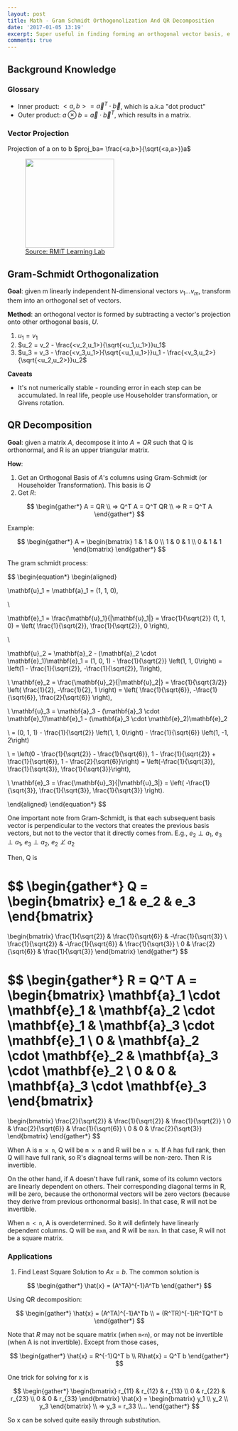 ```yaml
---
layout: post
title: Math - Gram Schmidt Orthogonolization And QR Decomposition
date: '2017-01-05 13:19'
excerpt: Super useful in finding forming an orthogonal vector basis, e.g., Singular Value Decomposition
comments: true
---
```


## Background Knowledge

### Glossary

- Inner product: $<a,b> = \vec{a}^T \cdot \vec{b}$, which is a.k.a "dot product"
- Outer product: $a \otimes b = \vec{a} \cdot \vec{b}^T$, which results in a matrix.

### Vector Projection

Projection of a on to b $proj_ba= \frac{<a,b>}{\sqrt{<a,a>}}a$

<p align="center">
    <figure>
        <img src="https://github.com/user-attachments/assets/c646e1e5-2e46-4348-a862-be1dc63fd3f0" height="200" alt=""/>
        <figcaption><a href="https://www.google.com/url?sa=i&url=https%3A%2F%2Flearninglab.rmit.edu.au%2Fcontent%2Fv5-projection-vectors.html&psig=AOvVaw3fOwPqOMCslWyRPBmD2gXE&ust=1722182169016000&source=images&cd=vfe&opi=89978449&ved=0CBQQjhxqFwoTCPjUodXKx4cDFQAAAAAdAAAAABAJ">Source: RMIT Learning Lab</a></figcaption>
    </figure>
</p>

## Gram-Schmidt Orthogonalization

**Goal**: given m linearly independent N-dimensional vectors ${v_1 ... v_m}$, transform them into an orthogonal set of vectors.

**Method**: an orthogonal vector is formed by subtracting a vector's projection onto other orthogonal basis, $U$.
1. $u_1 = v_1$
2. $u_2 = v_2 - \frac{<v_2,u_1>}{\sqrt{<u_1,u_1>}}u_1$
3. $u_3 = v_3 - \frac{<v_3,u_1>}{\sqrt{<u_1,u_1>}}u_1 - \frac{<v_3,u_2>}{\sqrt{<u_2,u_2>}}u_2$

**Caveats**

- It's not numerically stable - rounding error in each step can be accumulated. In real life, people use Householder transformation, or Givens rotation.

## QR Decomposition

**Goal**: given a matrix $A$, decompose it into $A=QR$ such that Q is orthonormal, and R is an upper triangular matrix. 

**How**:
1. Get an Orthogonal Basis of $A$'s columns using Gram-Schmidt (or Householder Transformation). This basis is $Q$
2. Get $R$:

$$
\begin{gather*}
A = QR 
\\ => Q^T A = Q^T QR 
\\ => R = Q^T A
\end{gather*}
$$

Example:

$$
\begin{gather*}
A = \begin{bmatrix}
1 & 1 & 0 \\
1 & 0 & 1 \\
0 & 1 & 1
\end{bmatrix}
\end{gather*}
$$

The gram schmidt process:

$$
\begin{equation*}
\begin{aligned}

\mathbf{u}_1 = \mathbf{a}_1 = (1, 1, 0),

\\

\mathbf{e}_1 = \frac{\mathbf{u}_1}{\|\mathbf{u}_1\|} = \frac{1}{\sqrt{2}} (1, 1, 0) = \left( \frac{1}{\sqrt{2}}, \frac{1}{\sqrt{2}}, 0 \right),

\\

\mathbf{u}_2 = \mathbf{a}_2 - (\mathbf{a}_2 \cdot \mathbf{e}_1)\mathbf{e}_1 = (1, 0, 1) - \frac{1}{\sqrt{2}} \left(1, 1, 0\right) = \left(1 - \frac{1}{\sqrt{2}}, -\frac{1}{\sqrt{2}}, 1\right),

\\
\mathbf{e}_2 = \frac{\mathbf{u}_2}{\|\mathbf{u}_2\|} = \frac{1}{\sqrt{3/2}} \left( \frac{1}{2}, -\frac{1}{2}, 1 \right) = \left( \frac{1}{\sqrt{6}}, -\frac{1}{\sqrt{6}}, \frac{2}{\sqrt{6}} \right),

\\
\mathbf{u}_3 = \mathbf{a}_3 - (\mathbf{a}_3 \cdot \mathbf{e}_1)\mathbf{e}_1 - (\mathbf{a}_3 \cdot \mathbf{e}_2)\mathbf{e}_2

\\
= (0, 1, 1) - \frac{1}{\sqrt{2}} \left(1, 1, 0\right) - \frac{1}{\sqrt{6}} \left(1, -1, 2\right)

\\
= \left(0 - \frac{1}{\sqrt{2}} - \frac{1}{\sqrt{6}}, 1 - \frac{1}{\sqrt{2}} + \frac{1}{\sqrt{6}}, 1 - \frac{2}{\sqrt{6}}\right) = \left(-\frac{1}{\sqrt{3}}, \frac{1}{\sqrt{3}}, \frac{1}{\sqrt{3}}\right),

\\
\mathbf{e}_3 = \frac{\mathbf{u}_3}{\|\mathbf{u}_3\|} = \left( -\frac{1}{\sqrt{3}}, \frac{1}{\sqrt{3}}, \frac{1}{\sqrt{3}} \right).

\end{aligned}
\end{equation*}
$$

One important note from Gram-Schmidt, is that each subsequent basis vector is perpendicular to the vectors that creates the previous basis vectors, but not to the vector that it directly comes from. E.g., $e_2\perp a_1$, $e_3\perp a_1$, $e_3\perp a_2$, $e_2 \not\perp a_2$

Then, Q is 

$$
\begin{gather*}
Q = \begin{bmatrix}
e_1 & e_2 & e_3
\end{bmatrix}
= 
\begin{bmatrix} 
\frac{1}{\sqrt{2}} & \frac{1}{\sqrt{6}} & -\frac{1}{\sqrt{3}} \\
\frac{1}{\sqrt{2}} & -\frac{1}{\sqrt{6}} & \frac{1}{\sqrt{3}} \\
0 & \frac{2}{\sqrt{6}} & \frac{1}{\sqrt{3}}
\end{bmatrix}
\end{gather*}
$$

$$
\begin{gather*}
R = Q^T A = \begin{bmatrix} 
\mathbf{a}_1 \cdot \mathbf{e}_1 & \mathbf{a}_2 \cdot \mathbf{e}_1 & \mathbf{a}_3 \cdot \mathbf{e}_1 \\
0 & \mathbf{a}_2 \cdot \mathbf{e}_2 & \mathbf{a}_3 \cdot \mathbf{e}_2 \\
0 & 0 & \mathbf{a}_3 \cdot \mathbf{e}_3 
\end{bmatrix} 
= 
\begin{bmatrix} 
\frac{2}{\sqrt{2}} & \frac{1}{\sqrt{2}} & \frac{1}{\sqrt{2}} \\
0 & \frac{2}{\sqrt{6}} & \frac{1}{\sqrt{6}} \\
0 & 0 & \frac{2}{\sqrt{3}}
\end{bmatrix}
\end{gather*}
$$

When A is `m x n`, Q will be `m x n` and R will be `n x n`. If A has full rank, then Q will have full rank, so R's diagnoal terms will be non-zero. Then R is invertible. 

On the other hand, if A doesn't have full rank, some of its column vectors are linearly dependent on others. Their corresponding diagonal terms in R, will be zero, because the orthonormal vectors will be zero vectors (because they derive from previous orthonormal basis). In that case, R will not be invertible.

When `m < n`, A is overdetermined. So it will defintely have linearly dependent columns. Q will be `mxm`, and R will be `mxn`. In that case, R will not be a square matrix.

### Applications

1. Find Least Square Solution to $Ax = b$. The common solution is 

$$
\begin{gather*}
\hat{x} = (A^TA)^{-1}A^Tb
\end{gather*}
$$

Using QR decomposition:

$$
\begin{gather*}
\hat{x} = (A^TA)^{-1}A^Tb
\\ = (R^TR)^{-1}R^TQ^T b
\end{gather*}
$$

Note that $R$ may not be square matrix (when `m<n`), or may not be invertible (when A is not invertible). Except from those cases, 

$$
\begin{gather*}
\hat{x} = R^{-1}Q^T b
\\
R\hat{x} = Q^T b
\end{gather*}
$$

One trick for solving for x is 

$$
\begin{gather*}
\begin{bmatrix}
r_{11} & r_{12} & r_{13} \\
0 & r_{22} & r_{23} \\
0 & 0 & r_{33}
\end{bmatrix} \hat{x} = 
\begin{bmatrix}
y_1 \\ y_2 \\ y_3
\end{bmatrix}
\\ => 
y_3 = r_33 
\\...
\end{gather*}
$$

So x can be solved quite easily through substitution.
